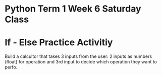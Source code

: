 # Python Term 1 Week 6 Saturday Class

# If - Else Practice Activitiy 
Build a calcultor that takes 3 inputs from the user:
2 inputs as numbers (float) for operation and 3rd input to decide which operation they want to perfo.